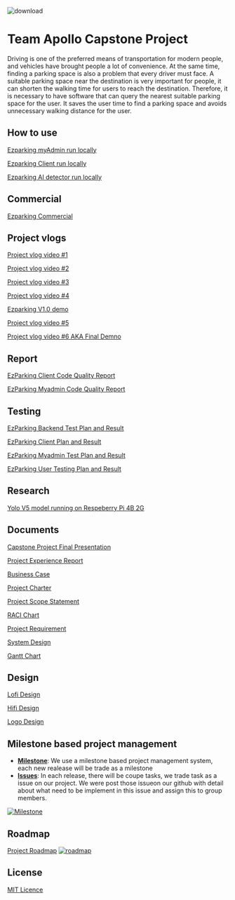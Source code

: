 ![download](https://github.com/kevinren1108/Apollo-Capstone-Project/assets/6381488/5a4fe7f2-7599-495c-8da5-da1fa4cb0ea4)
# Team Apollo Capstone Project
Driving is one of the preferred means of transportation for modern people, and vehicles have brought people a lot of convenience. At the same time, finding a parking space is also a problem that every driver must face. A suitable parking space near the destination is very important for people, it can shorten the walking time for users to reach the destination. Therefore, it is necessary to have software that can query the nearest suitable parking space for the user. It saves the user time to find a parking space and avoids unnecessary walking distance for the user.

## How to use
[Ezparking myAdmin run locally](https://github.com/kevinren1108/Apollo-Capstone-Project/blob/main/ezparking_myadmin/README.md)

[Ezparking Client run locally](https://github.com/kevinren1108/Apollo-Capstone-Project/blob/main/ezparking_client/README.md)

[Ezparking AI detector run locally](https://github.com/kevinren1108/Apollo-Capstone-Project/blob/main/ezparking_ai_detector/README.md)

## Commercial
[Ezparking Commercial](https://youtu.be/O7K-yJcxkeY)

## Project vlogs
[Project vlog video #1](https://youtu.be/MFvi8rMCnk8)

[Project vlog video #2](https://youtu.be/5cvXk_ntv1g) 

[Project vlog video #3](https://youtu.be/iK_OS3lrqLc) 

[Project vlog video #4](https://youtu.be/MstLx1w7VWg) 

[Ezparking V1.0 demo](https://youtu.be/i0k2DUT1LrE) 

[Project vlog video #5](https://youtu.be/k2uPJct-0C8) 

[Project vlog video #6 AKA Final Demno](https://youtu.be/qRdufaFVSw4)

## Report
[EzParking Client Code Quality Report](https://github.com/kevinren1108/Apollo-Capstone-Project/blob/main/documents/Report/Code%20Quality%20Report/EzParking_Client_Code_Quality_Report.pdf)

[EzParking Myadmin Code Quality Report](https://github.com/kevinren1108/Apollo-Capstone-Project/blob/main/documents/Report/Code%20Quality%20Report/EzParking_Myadmin_Code_Quality_Report.pdf)

## Testing
[EzParking Backend Test Plan and Result](https://github.com/kevinren1108/Apollo-Capstone-Project/blob/main/documents/Report/Testing%20Plan%20and%20Report/EzParking_Backend%20_Test_Plan_And_Result.pdf)

[EzParking  Client Plan and Result](https://github.com/kevinren1108/Apollo-Capstone-Project/blob/main/documents/Report/Testing%20Plan%20and%20Report/EzParking_Client%20_Test_Plan_And_Result.pdf)

[EzParking Myadmin Test Plan and Result](https://github.com/kevinren1108/Apollo-Capstone-Project/blob/main/documents/Report/Testing%20Plan%20and%20Report/EzParking_Myadmin%20_Test_Plan_And_Result.pdf)

[EzParking User Testing Plan and Result](https://github.com/kevinren1108/Apollo-Capstone-Project/blob/main/documents/Report/Testing%20Plan%20and%20Report/EzParking_User_Testing_Plan_And_Result.pdf)

## Research
[Yolo V5 model running on Respeberry Pi 4B 2G](https://github.com/kevinren1108/Apollo-Capstone-Project/blob/main/documents/Report/Research/YoloV5%20on%20SBC%20Report.pdf)

## Documents
[Capstone Project Final Presentation](https://github.com/kevinren1108/Apollo-Capstone-Project/blob/main/documents/Ezparking%20Final%20Presentation.pdf)

[Project Experience Report](https://github.com/kevinren1108/Apollo-Capstone-Project/blob/main/documents/EzParking_Project_Experience_Report.pdf)

[Business Case](https://github.com/kevinren1108/Apollo-Capstone-Project/blob/main/documents/Planning/Business%20Case.pdf)

[Project Charter](https://github.com/kevinren1108/Apollo-Capstone-Project/blob/main/documents/Planning/Project%20Charter.pdf)

[Project Scope Statement](https://github.com/kevinren1108/Apollo-Capstone-Project/blob/main/documents/Planning/Project%20Scope%20Statement.pdf)

[RACI Chart](https://github.com/kevinren1108/Apollo-Capstone-Project/blob/main/documents/Planning/RACI%20Chart.docx.pdf)

[Project Requirement](https://github.com/kevinren1108/Apollo-Capstone-Project/blob/main/documents/Planning/project%20%20requirement.pdf)

[System Design](https://github.com/kevinren1108/Apollo-Capstone-Project/blob/main/documents/Planning/system%20design.pdf)

[Gantt Chart](https://github.com/kevinren1108/Apollo-Capstone-Project/tree/main/documents/Gantt%20Chart)

## Design

[Lofi Design](https://github.com/kevinren1108/Apollo-Capstone-Project/blob/main/design/lofi%20design.pdf)

[Hifi Design](https://github.com/kevinren1108/Apollo-Capstone-Project/blob/main/design/hifi%20design.pdf)

[Logo Design](https://github.com/kevinren1108/Apollo-Capstone-Project/blob/main/design/logo.png)

## Milestone based project management
* [**Milestone**](https://github.com/kevinren1108/Apollo-Capstone-Project/milestones?state=closed): We use a milestone based project management system, each new realease will be trade as a milestone 
* [**Issues**](https://github.com/kevinren1108/Apollo-Capstone-Project/issues?q=is%3Aissue+is%3Aclosed): In each release, there will be coupe tasks, we trade task as a issue on our project. We were post those issueon our github with detail about what need to be implement in this issue and assign this to group members.


[![Milestone](https://user-images.githubusercontent.com/6381488/205513873-ba5cd052-c25d-490a-8e16-d6d20395b0af.PNG)](https://github.com/kevinren1108/Apollo-Capstone-Project/milestones?state=closed)

## Roadmap
[Project Roadmap](https://cultured-attraction-29e.notion.site/09f98feff5954c5eae4582e951a5a931?v=146a5f3935934354ac3b003aadd3a395)
[![roadmap](https://user-images.githubusercontent.com/55067409/227371405-10a2d62c-27d9-4172-8d63-92957ac1c530.PNG)](https://cultured-attraction-29e.notion.site/09f98feff5954c5eae4582e951a5a931?v=146a5f3935934354ac3b003aadd3a395)

## License 
[MIT Licence](https://www.mit.edu/~amini/LICENSE.md)
